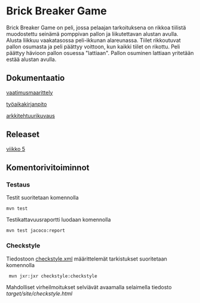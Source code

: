 # Brick Breaker Game

Brick Breaker Game on peli, jossa pelaajan tarkoituksena on rikkoa tiilistä muodostettu seinämä pomppivan pallon ja liikutettavan alustan avulla. Alusta liikkuu vaakatasossa peli-ikkunan alareunassa. Tiilet rikkoutuvat pallon osumasta ja peli päättyy voittoon, kun kaikki tiilet on rikottu. Peli päättyy hävioon pallon osuessa "lattiaan". Pallon osuminen lattiaan yritetään estää alustan avulla. 

## Dokumentaatio

[vaatimusmaarittely](https://github.com/danieladasilva/otm-harjoitustyo/blob/master/dokumentointi/vaatimusmaarittely.md)

[työaikakirjanpito](https://github.com/danieladasilva/otm-harjoitustyo/blob/master/dokumentointi/työaikakirjanpito.md)

[arkkitehtuurikuvaus](https://github.com/danieladasilva/otm-harjoitustyo/blob/master/dokumentointi/arkkitehtuuri.md)

## Releaset

[viikko 5](https://github.com/danieladasilva/otm-harjoitustyo/releases)

## Komentorivitoiminnot

### Testaus

Testit suoritetaan komennolla
```
mvn test
```
Testikattavuusraportti luodaan komennolla
```
mvn test jacoco:report
```
### Checkstyle

Tiedostoon [checkstyle.xml](https://github.com/mluukkai/OtmTodoApp/blob/master/checkstyle.xml) määrittelemät tarkistukset suoritetaan komennolla

```
 mvn jxr:jxr checkstyle:checkstyle
```

Mahdolliset virheilmoitukset selviävät avaamalla selaimella tiedosto _target/site/checkstyle.html_
